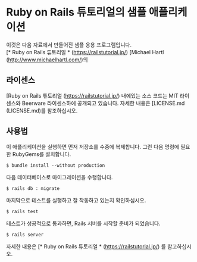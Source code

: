 # Ruby on Rails 튜토리얼의 샘플 애플리케이션

이것은 다음 자료에서 만들어진 샘플 응용 프로그램입니다.   
[* Ruby on Rails 튜토리얼 * (https://railstutorial.jp/)
[Michael Hartl (http://www.michaelhartl.com/)의

## 라이센스

[Ruby on Rails 튜토리얼 (https://railstutorial.jp/) 내에있는
소스 코드는 MIT 라이센스와 Beerware 라이센스하에 공개되고 있습니다.
자세한 내용은 [LICENSE.md (LICENSE.md)를 참조하십시오.

## 사용법

이 애플리케이션을 실행하면 먼저 저장소를 수중에 복제합니다.
그런 다음 명령에 필요한 RubyGems를 설치합니다.

```
$ bundle install --without production
```

다음 데이터베이스로 마이그레이션을 수행합니다.

```
$ rails db : migrate
```

마지막으로 테스트를 실행하고 잘 작동하고 있는지 확인하십시오.

```
$ rails test
```

테스트가 성공적으로 통과하면, Rails 서버를 시작할 준비가 되었습니다.

```
$ rails server
```

자세한 내용은 [* Ruby on Rails 튜토리얼 * (https://railstutorial.jp/)
를 참고하십시오.